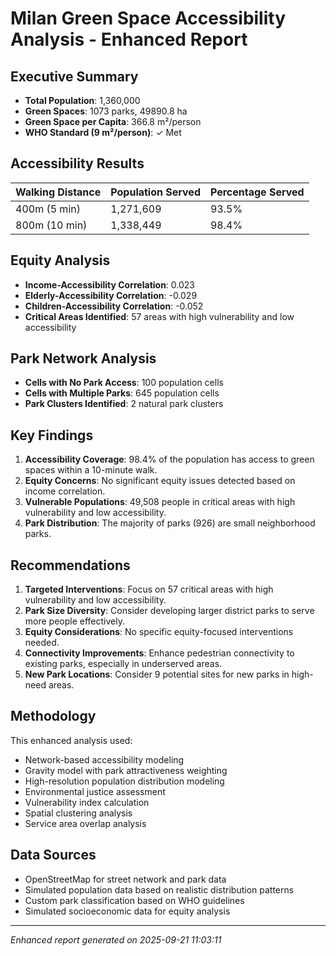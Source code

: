 
# Milan Green Space Accessibility Analysis - Enhanced Report

## Executive Summary

- **Total Population**: 1,360,000
- **Green Spaces**: 1073 parks, 49890.8 ha
- **Green Space per Capita**: 366.8 m²/person
- **WHO Standard (9 m²/person)**: ✓ Met

## Accessibility Results

| Walking Distance | Population Served | Percentage Served |
|------------------|-------------------|-------------------|
| 400m (5 min)     | 1,271,609 | 93.5% |
| 800m (10 min)    | 1,338,449 | 98.4% |

## Equity Analysis

- **Income-Accessibility Correlation**: 0.023
- **Elderly-Accessibility Correlation**: -0.029
- **Children-Accessibility Correlation**: -0.052
- **Critical Areas Identified**: 57 areas with high vulnerability and low accessibility

## Park Network Analysis

- **Cells with No Park Access**: 100 population cells
- **Cells with Multiple Parks**: 645 population cells
- **Park Clusters Identified**: 2 natural park clusters

## Key Findings

1. **Accessibility Coverage**: 98.4% of the population has access to green spaces within a 10-minute walk.
2. **Equity Concerns**: No significant equity issues detected based on income correlation.
3. **Vulnerable Populations**: 49,508 people in critical areas with high vulnerability and low accessibility.
4. **Park Distribution**: The majority of parks (926) are small neighborhood parks.

## Recommendations

1. **Targeted Interventions**: Focus on 57 critical areas with high vulnerability and low accessibility.
2. **Park Size Diversity**: Consider developing larger district parks to serve more people effectively.
3. **Equity Considerations**: No specific equity-focused interventions needed.
4. **Connectivity Improvements**: Enhance pedestrian connectivity to existing parks, especially in underserved areas.
5. **New Park Locations**: Consider 9 potential sites for new parks in high-need areas.

## Methodology

This enhanced analysis used:
- Network-based accessibility modeling
- Gravity model with park attractiveness weighting
- High-resolution population distribution modeling
- Environmental justice assessment
- Vulnerability index calculation
- Spatial clustering analysis
- Service area overlap analysis

## Data Sources

- OpenStreetMap for street network and park data
- Simulated population data based on realistic distribution patterns
- Custom park classification based on WHO guidelines
- Simulated socioeconomic data for equity analysis

---

*Enhanced report generated on 2025-09-21 11:03:11*
